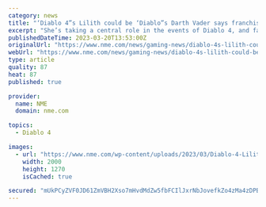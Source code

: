 ```yaml
---
category: news
title: "‘Diablo 4”s Lilith could be ‘Diablo”s Darth Vader says franchise head"
excerpt: "She’s taking a central role in the events of Diablo 4, and fans may have seen a slightly more nuanced approach to being evil, as she wins over the hearts and minds of a small church in the game’s ..."
publishedDateTime: 2023-03-20T13:53:00Z
originalUrl: "https://www.nme.com/news/gaming-news/diablo-4s-lilith-could-be-diablos-darth-vader-says-franchise-head-3417005"
webUrl: "https://www.nme.com/news/gaming-news/diablo-4s-lilith-could-be-diablos-darth-vader-says-franchise-head-3417005"
type: article
quality: 87
heat: 87
published: true

provider:
  name: NME
  domain: nme.com

topics:
  - Diablo 4

images:
  - url: "https://www.nme.com/wp-content/uploads/2023/03/Diablo-4-Lilith.jpg"
    width: 2000
    height: 1270
    isCached: true

secured: "mUkPCyZVF0JD61ZmVBH2Xso7mHvdMdZw5fbFCIlJxrNbJovefkZo4zMa4zDPBcc/t0lYx6wUtlKfu1wyhWEnfL2ua4NiqQ7YJEpc1fwC+LEOIhSbZquQLUzQ0ChIlsgkEj5U/FxrytLmPOSy5lJS4DR8tBDcJY9il60w8HMWyn2eZOQN+KY1NDV57yjDJds5BjcgIz8v799gK24XErHfAusE4dafloBC4ByIgmhSiDSggL9ZFae726c9H8xj0H+t6LkWD3/oezwF12KHBunlPk8pyFWWxg7CbDFaihGMve9v4wigY/LWI/gCEjr/nv4RMeXQ5yNsfBylBd3bE8kjziDpMdPorMfSJAfiLCSV550=;k1ylUDMvT3EFBJkFxT8umQ=="
---
```


